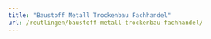 ```yaml
---
title: "Baustoff Metall Trockenbau Fachhandel"
url: /reutlingen/baustoff-metall-trockenbau-fachhandel/
---
```

